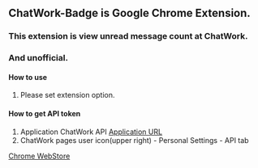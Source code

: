 ## ChatWork-Badge is Google Chrome Extension.
### This extension is view unread message count at ChatWork.
### And unofficial.

#### How to use
1. Please set extension option.

#### How to get API token
1. Application ChatWork API [Application URL](https://www.chatwork.com/service/packages/chatwork/subpackages/api/apply_beta.php)
2. ChatWork pages user icon(upper right) - Personal Settings - API tab


[Chrome WebStore](https://chrome.google.com/webstore/detail/chatwork-badge/hpdacljiofbangicoebmfnomfojbngda)

